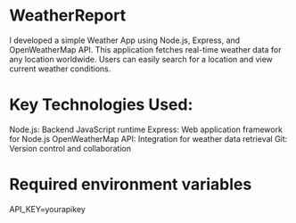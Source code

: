 # WeatherReport
I developed a simple Weather App using Node.js, Express, and OpenWeatherMap API. This application fetches real-time weather data for any location worldwide. Users can easily search for a location and view current weather conditions.

# Key Technologies Used:
Node.js: Backend JavaScript runtime
Express: Web application framework for Node.js
OpenWeatherMap API: Integration for weather data retrieval
Git: Version control and collaboration
# Required environment variables
API_KEY=yourapikey
